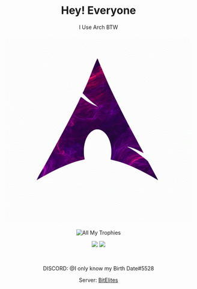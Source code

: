 <h1 align="center">Hey! Everyone</h1>
<p align="center">
I Use Arch BTW
</p>

<p align="center">
<img src="./Arch.gif">
</p>

<p align="center">
  <img src="https://github-profile-trophy.vercel.app/?username=hackerW1&theme=dracula&margin-w=15&margin-h=15&column=7" alt="All My Trophies" />
</p>

<p align="center">
  <img src="https://github-readme-stats.vercel.app/api?username=hackerW1&hide_border=true&t&card_width=150&theme=onedark"/>
  <img src="https://github-readme-stats.vercel.app/api/top-langs/?username=hackerW1&layout=compact&hide_border=true&t&card_width=250&theme=onedark" height="195rem" />
</p>

<br />

<p align="center"> DISCORD: @I only know my Birth Date#5528 </p>
<p align="center"> Server:  <a href="https://discord.gg/VfuCeWW9"> BitElites </a> </p>
